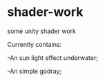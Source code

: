 # shader-work
some unity shader work

Currently contains:

-An sun light effect underwater;

-An simple godray;
